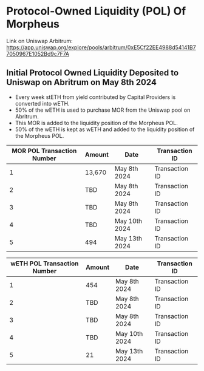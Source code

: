 # Protocol-Owned Liquidity (POL) Of Morpheus
Link on Uniswap Arbitrum: https://app.uniswap.org/explore/pools/arbitrum/0xE5Cf22EE4988d54141B77050967E1052Bd9c7F7A

## Initial Protocol Owned Liquidity Deposited to Uniswap on Abritrum on May 8th 2024
- Every week stETH from yield contributed by Capital Providers is converted into wETH.
- 50% of the wETH is used to purchase MOR from the Uniswap pool on Abritrum.
- This MOR is added to the liquidity position of the Morpheus POL.
- 50% of the wETH is kept as wETH and added to the liquidity position of the Morpheus POL.
 
 **MOR POL Transaction Number** | **Amount** | **Date** | **Transaction ID** 
---|---|---|---
 1 | 13,670 |  May 8th 2024 | Transaction ID
 2 | TBD | May 8th 2024 | Transaction ID
 3 | TBD | May 8th 2024 | Transaction ID
 4 | TBD | May 10th 2024 | Transaction ID
 5 | 494 | May 13th 2024 | Transaction ID

 **wETH POL Transaction Number** | **Amount** | **Date** | **Transaction ID** 
---|---|---|--- 
 1 | 454 | May 8th 2024 | Transaction ID
 2 | TBD | May 8th 2024 | Transaction ID
 3 | TBD | May 8th 2024 | Transaction ID
 4 | TBD | May 10th 2024 | Transaction ID
 5 | 21 | May 13th 2024 | Transaction ID
